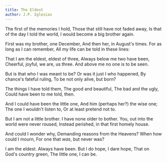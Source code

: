 ```yaml
---
title: The Eldest
author: J.P. Iglesias
---
```


The first of the memories I hold,
Those that still have not faded away,
Is that of the day I told the world,
I would become a big brother again.

First was my brother, one December,
And then her, in August's times.
For as long as I can remember,
All my life can be told in these lines:

That I am the eldest, eldest of three,
Always below me two have been,
Cheerful, joyful, we are, us three.
And above me no one is to be seen.

But is that who I was meant to be?
Or was it just I who happened,
By chance's fateful ruling,
To be not only alive, but born?

The things I have told them,
The good and beautiful,
The bad and the ugly,
Could have been to me told, then.

And I could have been the little one,
And him (perhaps her?) the wise one;
The one I wouldn't listen to,
Or at least pretend not to.

But I am not a little brother.
I have none older to bother.
You, out into the world were never roused,
Instead perished, in that first homely house.

And could I wonder why,
Demanding reasons from the Heavens?
When how could I mourn,
For one that *was*, but never was?

I am the eldest. Always have been.
But I do hope, I dare hope,
That on God's country green,
The little one, I can be.